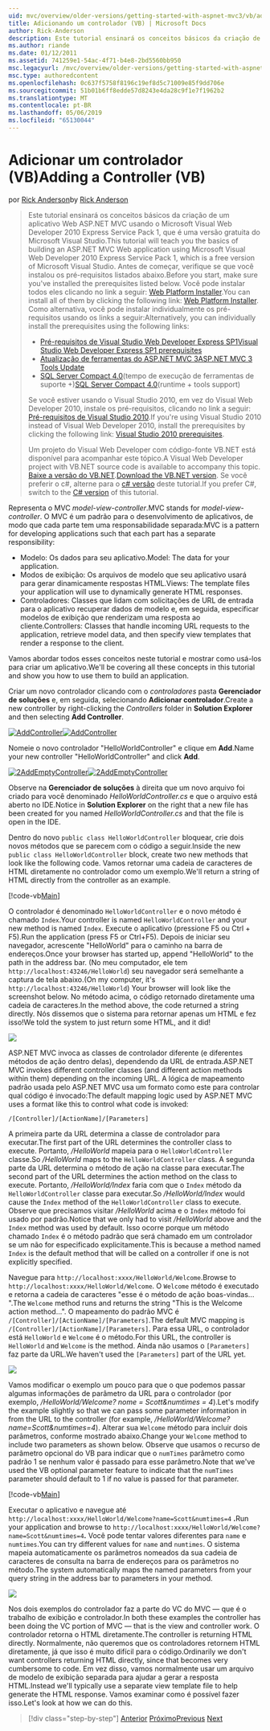 ```yaml
---
uid: mvc/overview/older-versions/getting-started-with-aspnet-mvc3/vb/adding-a-controller
title: Adicionando um controlador (VB) | Microsoft Docs
author: Rick-Anderson
description: Este tutorial ensinará os conceitos básicos da criação de um aplicativo Web ASP.NET MVC usando o Microsoft Visual Web Developer 2010 Express Service Pack 1, que é...
ms.author: riande
ms.date: 01/12/2011
ms.assetid: 741259e1-54ac-4f71-b4e8-2bd5560bb950
msc.legacyurl: /mvc/overview/older-versions/getting-started-with-aspnet-mvc3/vb/adding-a-controller
msc.type: authoredcontent
ms.openlocfilehash: 0c637f5758f8196c19ef8d5c71009e85f9dd706e
ms.sourcegitcommit: 51b01b6ff8edde57d8243e4da28c9f1e7f1962b2
ms.translationtype: MT
ms.contentlocale: pt-BR
ms.lasthandoff: 05/06/2019
ms.locfileid: "65130044"
---
```

# <a name="adding-a-controller-vb"></a><span data-ttu-id="8b307-103">Adicionar um controlador (VB)</span><span class="sxs-lookup"><span data-stu-id="8b307-103">Adding a Controller (VB)</span></span>

<span data-ttu-id="8b307-104">por [Rick Anderson]((https://twitter.com/RickAndMSFT))</span><span class="sxs-lookup"><span data-stu-id="8b307-104">by [Rick Anderson]((https://twitter.com/RickAndMSFT))</span></span>

> <span data-ttu-id="8b307-105">Este tutorial ensinará os conceitos básicos da criação de um aplicativo Web ASP.NET MVC usando o Microsoft Visual Web Developer 2010 Express Service Pack 1, que é uma versão gratuita do Microsoft Visual Studio.</span><span class="sxs-lookup"><span data-stu-id="8b307-105">This tutorial will teach you the basics of building an ASP.NET MVC Web application using Microsoft Visual Web Developer 2010 Express Service Pack 1, which is a free version of Microsoft Visual Studio.</span></span> <span data-ttu-id="8b307-106">Antes de começar, verifique se que você instalou os pré-requisitos listados abaixo.</span><span class="sxs-lookup"><span data-stu-id="8b307-106">Before you start, make sure you've installed the prerequisites listed below.</span></span> <span data-ttu-id="8b307-107">Você pode instalar todos eles clicando no link a seguir: [Web Platform Installer](https://www.microsoft.com/web/gallery/install.aspx?appid=VWD2010SP1Pack).</span><span class="sxs-lookup"><span data-stu-id="8b307-107">You can install all of them by clicking the following link: [Web Platform Installer](https://www.microsoft.com/web/gallery/install.aspx?appid=VWD2010SP1Pack).</span></span> <span data-ttu-id="8b307-108">Como alternativa, você pode instalar individualmente os pré-requisitos usando os links a seguir:</span><span class="sxs-lookup"><span data-stu-id="8b307-108">Alternatively, you can individually install the prerequisites using the following links:</span></span>
> 
> - [<span data-ttu-id="8b307-109">Pré-requisitos de Visual Studio Web Developer Express SP1</span><span class="sxs-lookup"><span data-stu-id="8b307-109">Visual Studio Web Developer Express SP1 prerequisites</span></span>](https://www.microsoft.com/web/gallery/install.aspx?appid=VWD2010SP1Pack)
> - [<span data-ttu-id="8b307-110">Atualização de ferramentas do ASP.NET MVC 3</span><span class="sxs-lookup"><span data-stu-id="8b307-110">ASP.NET MVC 3 Tools Update</span></span>](https://www.microsoft.com/web/gallery/install.aspx?appsxml=&amp;appid=MVC3)
> - <span data-ttu-id="8b307-111">[SQL Server Compact 4.0](https://www.microsoft.com/web/gallery/install.aspx?appid=SQLCE;SQLCEVSTools_4_0)(tempo de execução de ferramentas de suporte +)</span><span class="sxs-lookup"><span data-stu-id="8b307-111">[SQL Server Compact 4.0](https://www.microsoft.com/web/gallery/install.aspx?appid=SQLCE;SQLCEVSTools_4_0)(runtime + tools support)</span></span>
> 
> <span data-ttu-id="8b307-112">Se você estiver usando o Visual Studio 2010, em vez do Visual Web Developer 2010, instale os pré-requisitos, clicando no link a seguir: [Pré-requisitos de Visual Studio 2010](https://www.microsoft.com/web/gallery/install.aspx?appsxml=&amp;appid=VS2010SP1Pack).</span><span class="sxs-lookup"><span data-stu-id="8b307-112">If you're using Visual Studio 2010 instead of Visual Web Developer 2010, install the prerequisites by clicking the following link: [Visual Studio 2010 prerequisites](https://www.microsoft.com/web/gallery/install.aspx?appsxml=&amp;appid=VS2010SP1Pack).</span></span>
> 
> <span data-ttu-id="8b307-113">Um projeto do Visual Web Developer com código-fonte VB.NET está disponível para acompanhar este tópico.</span><span class="sxs-lookup"><span data-stu-id="8b307-113">A Visual Web Developer project with VB.NET source code is available to accompany this topic.</span></span> <span data-ttu-id="8b307-114">[Baixe a versão do VB.NET](https://code.msdn.microsoft.com/Introduction-to-MVC-3-10d1b098).</span><span class="sxs-lookup"><span data-stu-id="8b307-114">[Download the VB.NET version](https://code.msdn.microsoft.com/Introduction-to-MVC-3-10d1b098).</span></span> <span data-ttu-id="8b307-115">Se você preferir o c#, alterne para o [c# versão](../cs/adding-a-controller.md) deste tutorial.</span><span class="sxs-lookup"><span data-stu-id="8b307-115">If you prefer C#, switch to the [C# version](../cs/adding-a-controller.md) of this tutorial.</span></span>

<span data-ttu-id="8b307-116">Representa o MVC *model-view-controller*.</span><span class="sxs-lookup"><span data-stu-id="8b307-116">MVC stands for *model-view-controller*.</span></span> <span data-ttu-id="8b307-117">O MVC é um padrão para o desenvolvimento de aplicativos, de modo que cada parte tem uma responsabilidade separada:</span><span class="sxs-lookup"><span data-stu-id="8b307-117">MVC is a pattern for developing applications such that each part has a separate responsibility:</span></span>

- <span data-ttu-id="8b307-118">Modelo: Os dados para seu aplicativo.</span><span class="sxs-lookup"><span data-stu-id="8b307-118">Model: The data for your application.</span></span>
- <span data-ttu-id="8b307-119">Modos de exibição: Os arquivos de modelo que seu aplicativo usará para gerar dinamicamente respostas HTML.</span><span class="sxs-lookup"><span data-stu-id="8b307-119">Views: The template files your application will use to dynamically generate HTML responses.</span></span>
- <span data-ttu-id="8b307-120">Controladores: Classes que lidam com solicitações de URL de entrada para o aplicativo recuperar dados de modelo e, em seguida, especificar modelos de exibição que renderizam uma resposta ao cliente.</span><span class="sxs-lookup"><span data-stu-id="8b307-120">Controllers: Classes that handle incoming URL requests to the application, retrieve model data, and then specify view templates that render a response to the client.</span></span>

<span data-ttu-id="8b307-121">Vamos abordar todos esses conceitos neste tutorial e mostrar como usá-los para criar um aplicativo.</span><span class="sxs-lookup"><span data-stu-id="8b307-121">We'll be covering all these concepts in this tutorial and show you how to use them to build an application.</span></span>

<span data-ttu-id="8b307-122">Criar um novo controlador clicando com o *controladores* pasta **Gerenciador de soluções** e, em seguida, selecionando **Adicionar controlador**.</span><span class="sxs-lookup"><span data-stu-id="8b307-122">Create a new controller by right-clicking the *Controllers* folder in **Solution Explorer** and then selecting **Add Controller**.</span></span>

<span data-ttu-id="8b307-123">[![AddController](adding-a-controller/_static/image2.png "AddController")](adding-a-controller/_static/image1.png)</span><span class="sxs-lookup"><span data-stu-id="8b307-123">[![AddController](adding-a-controller/_static/image2.png "AddController")](adding-a-controller/_static/image1.png)</span></span>

<span data-ttu-id="8b307-124">Nomeie o novo controlador &quot;HelloWorldController&quot; e clique em **Add**.</span><span class="sxs-lookup"><span data-stu-id="8b307-124">Name your new controller &quot;HelloWorldController&quot; and click **Add**.</span></span>

<span data-ttu-id="8b307-125">[![2AddEmptyController](adding-a-controller/_static/image4.png "2AddEmptyController")](adding-a-controller/_static/image3.png)</span><span class="sxs-lookup"><span data-stu-id="8b307-125">[![2AddEmptyController](adding-a-controller/_static/image4.png "2AddEmptyController")](adding-a-controller/_static/image3.png)</span></span>

<span data-ttu-id="8b307-126">Observe na **Gerenciador de soluções** à direita que um novo arquivo foi criado para você denominado *HelloWorldController.cs* e que o arquivo está aberto no IDE.</span><span class="sxs-lookup"><span data-stu-id="8b307-126">Notice in **Solution Explorer** on the right that a new file has been created for you named *HelloWorldController.cs* and that the file is open in the IDE.</span></span>

<span data-ttu-id="8b307-127">Dentro do novo `public class HelloWorldController` bloquear, crie dois novos métodos que se parecem com o código a seguir.</span><span class="sxs-lookup"><span data-stu-id="8b307-127">Inside the new `public class HelloWorldController` block, create two new methods that look like the following code.</span></span> <span data-ttu-id="8b307-128">Vamos retornar uma cadeia de caracteres de HTML diretamente no controlador como um exemplo.</span><span class="sxs-lookup"><span data-stu-id="8b307-128">We'll return a string of HTML directly from the controller as an example.</span></span>

[!code-vb[Main](adding-a-controller/samples/sample1.vb)]

<span data-ttu-id="8b307-129">O controlador é denominado `HelloWorldController` e o novo método é chamado `Index`.</span><span class="sxs-lookup"><span data-stu-id="8b307-129">Your controller is named `HelloWorldController` and your new method is named `Index`.</span></span> <span data-ttu-id="8b307-130">Execute o aplicativo (pressione F5 ou Ctrl + F5).</span><span class="sxs-lookup"><span data-stu-id="8b307-130">Run the application (press F5 or Ctrl+F5).</span></span> <span data-ttu-id="8b307-131">Depois de iniciar seu navegador, acrescente &quot;HelloWorld&quot; para o caminho na barra de endereços.</span><span class="sxs-lookup"><span data-stu-id="8b307-131">Once your browser has started up, append &quot;HelloWorld&quot; to the path in the address bar.</span></span> <span data-ttu-id="8b307-132">(No meu computador, ele tem `http://localhost:43246/HelloWorld`) seu navegador será semelhante a captura de tela abaixo.</span><span class="sxs-lookup"><span data-stu-id="8b307-132">(On my computer, it's `http://localhost:43246/HelloWorld`) Your browser will look like the screenshot below.</span></span> <span data-ttu-id="8b307-133">No método acima, o código retornado diretamente uma cadeia de caracteres.</span><span class="sxs-lookup"><span data-stu-id="8b307-133">In the method above, the code returned a string directly.</span></span> <span data-ttu-id="8b307-134">Nós dissemos que o sistema para retornar apenas um HTML e fez isso!</span><span class="sxs-lookup"><span data-stu-id="8b307-134">We told the system to just return some HTML, and it did!</span></span>

![](adding-a-controller/_static/image5.png)

<span data-ttu-id="8b307-135">ASP.NET MVC invoca as classes de controlador diferente (e diferentes métodos de ação dentro delas), dependendo da URL de entrada.</span><span class="sxs-lookup"><span data-stu-id="8b307-135">ASP.NET MVC invokes different controller classes (and different action methods within them) depending on the incoming URL.</span></span> <span data-ttu-id="8b307-136">A lógica de mapeamento padrão usada pelo ASP.NET MVC usa um formato como este para controlar qual código é invocado:</span><span class="sxs-lookup"><span data-stu-id="8b307-136">The default mapping logic used by ASP.NET MVC uses a format like this to control what code is invoked:</span></span>

`/[Controller]/[ActionName]/[Parameters]`

<span data-ttu-id="8b307-137">A primeira parte da URL determina a classe de controlador para executar.</span><span class="sxs-lookup"><span data-stu-id="8b307-137">The first part of the URL determines the controller class to execute.</span></span> <span data-ttu-id="8b307-138">Portanto, */HelloWorld* mapeia para o `HelloWorldController` classe.</span><span class="sxs-lookup"><span data-stu-id="8b307-138">So */HelloWorld* maps to the `HelloWorldController` class.</span></span> <span data-ttu-id="8b307-139">A segunda parte da URL determina o método de ação na classe para executar.</span><span class="sxs-lookup"><span data-stu-id="8b307-139">The second part of the URL determines the action method on the class to execute.</span></span> <span data-ttu-id="8b307-140">Portanto, */HelloWorld/Index* faria com que o `Index` método da `HelloWorldController` classe para executar.</span><span class="sxs-lookup"><span data-stu-id="8b307-140">So */HelloWorld/Index* would cause the `Index` method of the `HelloWorldController` class to execute.</span></span> <span data-ttu-id="8b307-141">Observe que precisamos visitar */HelloWorld* acima e o `Index` método foi usado por padrão.</span><span class="sxs-lookup"><span data-stu-id="8b307-141">Notice that we only had to visit */HelloWorld* above and the `Index` method was used by default.</span></span> <span data-ttu-id="8b307-142">Isso ocorre porque um método chamado `Index` é o método padrão que será chamado em um controlador se um não for especificado explicitamente.</span><span class="sxs-lookup"><span data-stu-id="8b307-142">This is because a method named `Index` is the default method that will be called on a controller if one is not explicitly specified.</span></span>

<span data-ttu-id="8b307-143">Navegue para `http://localhost:xxxx/HelloWorld/Welcome`.</span><span class="sxs-lookup"><span data-stu-id="8b307-143">Browse to `http://localhost:xxxx/HelloWorld/Welcome`.</span></span> <span data-ttu-id="8b307-144">O `Welcome` método é executado e retorna a cadeia de caracteres &quot;esse é o método de ação boas-vindas... &quot;.</span><span class="sxs-lookup"><span data-stu-id="8b307-144">The `Welcome` method runs and returns the string &quot;This is the Welcome action method...&quot;.</span></span> <span data-ttu-id="8b307-145">O mapeamento do padrão MVC é `/[Controller]/[ActionName]/[Parameters]`.</span><span class="sxs-lookup"><span data-stu-id="8b307-145">The default MVC mapping is `/[Controller]/[ActionName]/[Parameters]`.</span></span> <span data-ttu-id="8b307-146">Para essa URL, o controlador está `HelloWorld` e `Welcome` é o método.</span><span class="sxs-lookup"><span data-stu-id="8b307-146">For this URL, the controller is `HelloWorld` and `Welcome` is the method.</span></span> <span data-ttu-id="8b307-147">Ainda não usamos o `[Parameters]` faz parte da URL.</span><span class="sxs-lookup"><span data-stu-id="8b307-147">We haven't used the `[Parameters]` part of the URL yet.</span></span>

![](adding-a-controller/_static/image6.png)

<span data-ttu-id="8b307-148">Vamos modificar o exemplo um pouco para que o que podemos passar algumas informações de parâmetro da URL para o controlador (por exemplo, */HelloWorld/Welcome? nome = Scott&amp;numtimes = 4*).</span><span class="sxs-lookup"><span data-stu-id="8b307-148">Let's modify the example slightly so that we can pass some parameter information in from the URL to the controller (for example, */HelloWorld/Welcome?name=Scott&amp;numtimes=4*).</span></span> <span data-ttu-id="8b307-149">Alterar sua `Welcome` método para incluir dois parâmetros, conforme mostrado abaixo.</span><span class="sxs-lookup"><span data-stu-id="8b307-149">Change your `Welcome` method to include two parameters as shown below.</span></span> <span data-ttu-id="8b307-150">Observe que usamos o recurso de parâmetro opcional do VB para indicar que o `numTimes` parâmetro como padrão 1 se nenhum valor é passado para esse parâmetro.</span><span class="sxs-lookup"><span data-stu-id="8b307-150">Note that we've used the VB optional parameter feature to indicate that the `numTimes` parameter should default to 1 if no value is passed for that parameter.</span></span>

[!code-vb[Main](adding-a-controller/samples/sample2.vb)]

<span data-ttu-id="8b307-151">Executar o aplicativo e navegue até `http://localhost:xxxx/HelloWorld/Welcome?name=Scott&numtimes=4` **.**</span><span class="sxs-lookup"><span data-stu-id="8b307-151">Run your application and browse to `http://localhost:xxxx/HelloWorld/Welcome?name=Scott&numtimes=4`**.**</span></span> <span data-ttu-id="8b307-152">Você pode tentar valores diferentes para `name` e `numtimes`.</span><span class="sxs-lookup"><span data-stu-id="8b307-152">You can try different values for `name` and `numtimes`.</span></span> <span data-ttu-id="8b307-153">O sistema mapeia automaticamente os parâmetros nomeados da sua cadeia de caracteres de consulta na barra de endereços para os parâmetros no método.</span><span class="sxs-lookup"><span data-stu-id="8b307-153">The system automatically maps the named parameters from your query string in the address bar to parameters in your method.</span></span>

![](adding-a-controller/_static/image7.png)

<span data-ttu-id="8b307-154">Nos dois exemplos do controlador faz a parte do VC do MVC — que é o trabalho de exibição e controlador.</span><span class="sxs-lookup"><span data-stu-id="8b307-154">In both these examples the controller has been doing the VC portion of MVC — that is the view and controller work.</span></span> <span data-ttu-id="8b307-155">O controlador retorna o HTML diretamente.</span><span class="sxs-lookup"><span data-stu-id="8b307-155">The controller is returning HTML directly.</span></span> <span data-ttu-id="8b307-156">Normalmente, não queremos que os controladores retornem HTML diretamente, já que isso é muito difícil para o código.</span><span class="sxs-lookup"><span data-stu-id="8b307-156">Ordinarily we don't want controllers returning HTML directly, since that becomes very cumbersome to code.</span></span> <span data-ttu-id="8b307-157">Em vez disso, vamos normalmente usar um arquivo de modelo de exibição separada para ajudar a gerar a resposta HTML.</span><span class="sxs-lookup"><span data-stu-id="8b307-157">Instead we'll typically use a separate view template file to help generate the HTML response.</span></span> <span data-ttu-id="8b307-158">Vamos examinar como é possível fazer isso.</span><span class="sxs-lookup"><span data-stu-id="8b307-158">Let's look at how we can do this.</span></span>

> [!div class="step-by-step"]
> <span data-ttu-id="8b307-159">[Anterior](intro-to-aspnet-mvc-3.md)
> [Próximo](adding-a-view.md)</span><span class="sxs-lookup"><span data-stu-id="8b307-159">[Previous](intro-to-aspnet-mvc-3.md)
[Next](adding-a-view.md)</span></span>
